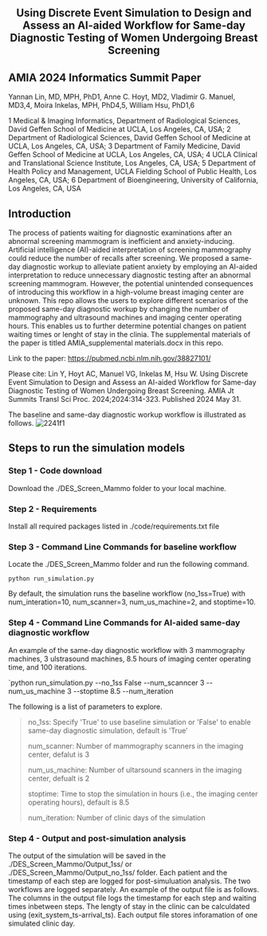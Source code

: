 <h2 align="center">Using Discrete Event Simulation to Design and Assess an AI-aided Workflow for Same-day Diagnostic Testing of Women Undergoing Breast Screening

## AMIA 2024 Informatics Summit Paper
  
Yannan Lin, MD, MPH, PhD1, Anne C. Hoyt, MD2, Vladimir G. Manuel, MD3,4, Moira Inkelas, MPH, PhD4,5, William Hsu, PhD1,6

1 Medical & Imaging Informatics, Department of Radiological Sciences, David Geffen School of Medicine at UCLA, Los Angeles, CA, USA; 
2 Department of Radiological Sciences, David Geffen School of Medicine at UCLA, Los Angeles, CA, USA; 
3 Department of Family Medicine, David Geffen School of Medicine at UCLA, Los Angeles, CA, USA; 
4 UCLA Clinical and Translational Science Institute, Los Angeles, CA, USA; 
5 Department of Health Policy and Management, UCLA Fielding School of Public Health, Los Angeles, CA, USA;
6 Department of Bioengineering, University of California, Los Angeles, CA, USA

## Introduction
The process of patients waiting for diagnostic examinations after an abnormal screening mammogram is inefficient and anxiety-inducing. Artificial intelligence (AI)-aided interpretation of screening mammography could reduce the number of recalls after screening. We proposed a same-day diagnostic workup to alleviate patient anxiety by employing an AI-aided interpretation to reduce unnecessary diagnostic testing after an abnormal screening mammogram. However, the potential unintended consequences of introducing this workflow in a high-volume breast imaging center are unknown. This repo allows the users to explore different scenarios of the proposed same-day diagnostic workup by changing the number of mammography and ultrasound machines and imaging center operating hours. This enables us to further determine potential changes on patient waiting times or lenght of stay in the clinia. The supplemental materials of the paper is titled AMIA_supplemental materials.docx in this repo. 

Link to the paper: https://pubmed.ncbi.nlm.nih.gov/38827101/ 

Please cite: Lin Y, Hoyt AC, Manuel VG, Inkelas M, Hsu W. Using Discrete Event Simulation to Design and Assess an AI-aided Workflow for Same-day Diagnostic Testing of Women Undergoing Breast Screening. AMIA Jt Summits Transl Sci Proc. 2024;2024:314-323. Published 2024 May 31.

The baseline and same-day diagnostic workup workflow is illustrated as follows.
![2241f1](https://github.com/user-attachments/assets/41eb5223-42db-49a8-a6c0-f44ee47369d7)

## Steps to run the simulation models

### Step 1 - Code download
Download the ./DES_Screen_Mammo folder to your local machine.

### Step 2 - Requirements
Install all required packages listed in ./code/requirements.txt file

### Step 3 - Command Line Commands for baseline workflow
Locate the ./DES_Screen_Mammo folder and run the following command.

`python run_simulation.py`

By default, the simulation runs the baseline workflow (no_1ss=True) with num_interation=10, num_scanner=3, num_us_machine=2, and stoptime=10.

### Step 4 - Command Line Commands for AI-aided same-day diagnostic workflow

An example of the same-day diagnostic workflow with 3 mammography machines, 3 ulstrasound machines, 8.5 hours of imaging center operating time, and 100 iterations. 

`python run_simulation.py --no_1ss False --num_scanncer 3 --num_us_machine 3 --stoptime 8.5 --num_iteration

The following is a list of parameters to explore.

> no_1ss: Specify 'True' to use baseline simulation or 'False' to enable same-day diagnostic simulation, default is 'True'
> 
> num_scanner: Number of mammography scanners in the imaging center, defalut is 3
> 
> num_us_machine: Number of ultarsound scanners in the imaging center, defualt is 2
> 
> stoptime: Time to stop the simulation in hours (i.e., the imaging center operating hours), default is 8.5
>
> num_iteration: Number of clinic days of the simulation

### Step 4 - Output and post-simulation analysis

The output of the simulation will be saved in the ./DES_Screen_Mammo/Output_1ss/ or ./DES_Screen_Mammo/Output_no_1ss/ folder. Each patient and the timestamp of each step are logged for post-simuluation analysis. The two workflows are logged separately. An example of the output file is as follows. The columns in the output file logs the timestamp for each step and waiting times inbetween steps. The lengty of stay in the clinic can be calculdated using (exit_system_ts-arrival_ts). Each output file stores inforamation of one simulated clinic day. 



